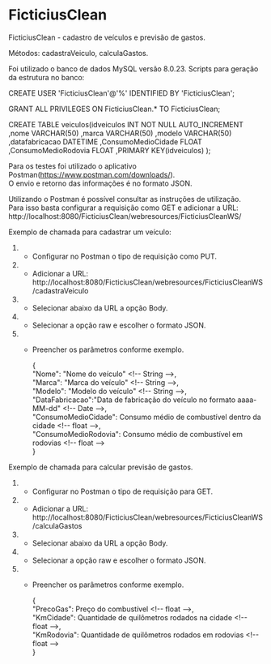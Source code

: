 # FicticiusClean

FicticiusClean - cadastro de veículos e previsão de gastos.

Métodos: cadastraVeiculo, calculaGastos.

Foi utilizado o banco de dados MySQL versão 8.0.23.
Scripts para geração da estrutura no banco:

  CREATE USER 'FicticiusClean'@'%' IDENTIFIED BY 'FicticiusClean';

  GRANT ALL PRIVILEGES ON FicticiusClean.* TO FicticiusClean;

  CREATE TABLE veiculos(idveiculos INT NOT NULL AUTO_INCREMENT
    ,nome VARCHAR(50)
      ,marca VARCHAR(50)
      ,modelo VARCHAR(50)
      ,datafabricacao DATETIME
      ,ConsumoMedioCidade FLOAT
      ,ConsumoMedioRodovia FLOAT
      ,PRIMARY KEY(idveiculos)
  );

Para os testes foi utilizado o aplicativo Postman(https://www.postman.com/downloads/).    
O envio e retorno das informações é no formato JSON.

Utilizando o Postman é possível consultar as instruções de utilização.    
Para isso basta configurar a requisição como GET e adicionar a URL: http://localhost:8080/FicticiusClean/webresources/FicticiusCleanWS/

Exemplo de chamada para cadastrar um veículo:
  1) - Configurar no Postman o tipo de requisição como PUT.
  2) - Adicionar a URL: http://localhost:8080/FicticiusClean/webresources/FicticiusCleanWS/cadastraVeiculo
  3) - Selecionar abaixo da URL a opção Body.
  4) - Selecionar a opção raw e escolher o formato JSON.
  5) - Preencher os parâmetros conforme exemplo.
  
        {                                      
        "Nome": "Nome do veículo"  \<!-- String -->,        
        "Marca": "Marca do veículo"  \<!-- String -->,        
        "Modelo": "Modelo do veículo"  \<!-- String -->,        
        "DataFabricacao":"Data de fabricação do veículo no formato aaaa-MM-dd"  \<!-- Date -->,        
        "ConsumoMedioCidade": Consumo médio de combustível dentro da cidade  \<!-- float -->,        
        "ConsumoMedioRodovia": Consumo médio de combustível em rodovias  \<!-- float -->  
      }
      
      
Exemplo de chamada para calcular previsão de gastos.
  1) - Configurar no Postman o tipo de requisição para GET.
  2) - Adicionar a URL: http://localhost:8080/FicticiusClean/webresources/FicticiusCleanWS/calculaGastos
  3) - Selecionar abaixo da URL a opção Body.
  4) - Selecionar a opção raw e escolher o formato JSON.
  5) - Preencher os parâmetros conforme exemplo.
        
        {         
          "PrecoGas": Preço do combustível  \<!-- float -->,          
          "KmCidade": Quantidade de quilômetros rodados na cidade  \<!-- float -->,           
          "KmRodovia": Quantidade de quilômetros rodados em rodovias  \<!-- float -->           
      }
      
